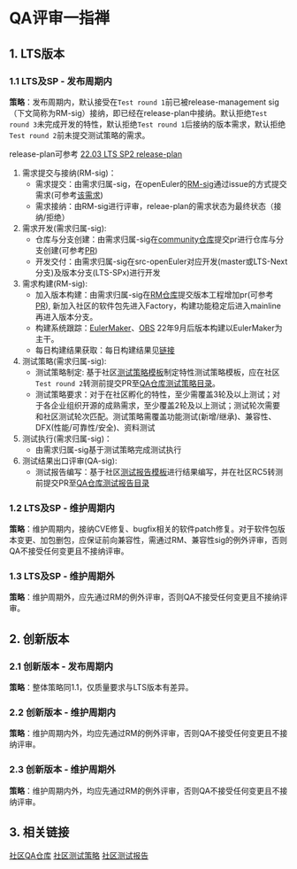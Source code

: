 # QA评审一指禅


## 1. LTS版本
### 1.1 LTS及SP - 发布周期内
**策略**：发布周期内，默认接受在`Test round 1`前已被release-management sig（下文简称为RM-sig）接纳，即已经在release-plan中接纳。默认拒绝`Test round 3`未完成开发的特性，默认拒绝`Test round 1`后接纳的版本需求，默认拒绝`Test round 2`前未提交测试策略的需求。

release-plan可参考 [22.03 LTS SP2 release-plan](https://gitee.com/openeuler/release-management/blob/master/openEuler-22.03-LTS-SP2/release-plan.md)

1. 需求提交与接纳(RM-sig)：
    * 需求提交：由需求归属-sig，在openEuler的[RM-sig](https://gitee.com/openeuler/release-management/blob/master/openEuler-22.03-LTS-SP2/release-plan.md)通过issue的方式提交需求(可参考[该需求](https://gitee.com/openeuler/release-management/issues/I7TZ9C?from=project-issue))
    * 需求接纳：由RM-sig进行评审，releae-plan的需求状态为最终状态（接纳/拒绝）
2. 需求开发(需求归属-sig):
    * 仓库与分支创建：由需求归属-sig在[community仓库](https://gitee.com/openeuler/community)提交pr进行仓库与分支创建(可参考[PR](https://gitee.com/openeuler/community/pulls/5037))
    * 开发交付：由需求归属-sig在src-openEuler对应开发(master或LTS-Next分支)及版本分支(LTS-SPx)进行开发
3. 需求构建(RM-sig):
    * 加入版本构建：由需求归属-sig在[RM仓库](https://gitee.com/openeuler/release-management)提交版本工程增加pr(可参考[PR](https://gitee.com/openeuler/release-management/pulls/1312)), 新加入社区的软件包先进入Factory，构建功能稳定后进入mainline再进入版本分支。
    * 构建系统跟踪：[EulerMaker](https://eulermaker.compass-ci.openeuler.openatom.cn/)、[OBS](https://build.openeuler.openatom.cn/) 22年9月后版本构建以EulerMaker为主干。
    * 每日构建结果获取：每日构建结果见[链接](http://121.36.84.172/dailybuild/)
4. 测试策略(需求归属-sig):
    * 测试策略制定: 基于社区[测试策略模板](https://gitee.com/openeuler/QA/blob/master/Test_Delivery_Templates/openEuler%20xx%E7%89%88%E6%9C%ACxx%E7%89%B9%E6%80%A7%E6%B5%8B%E8%AF%95%E7%AD%96%E7%95%A5%E6%A8%A1%E6%9D%BF.md)制定特性测试策略模板，应在社区`Test round 2`转测前提交PR至[QA仓库测试策略目录](https://gitee.com/openeuler/QA/tree/master/Test_Strategy)。
    * 测试策略要求：对于在社区孵化的特性，至少需覆盖3轮及以上测试；对于各企业组织开源的成熟需求，至少覆盖2轮及以上测试；测试轮次需要和社区测试轮次匹配。测试策略需覆盖功能测试(新增/继承)、兼容性、DFX(性能/可靠性/安全)、资料测试
5. 测试执行(需求归属-sig)：
    * 由需求归属-sig基于测试策略完成测试执行
6. 测试结果出口评审(QA-sig):
    * 测试报告编写：基于社区[测试报告模板](https://gitee.com/openeuler/QA/blob/master/Test_Result/openEuler_22.03_LTS_SP2/openEuler%20XX%E7%89%88%E6%9C%ACXX%E7%89%B9%E6%80%A7%E6%B5%8B%E8%AF%95%E6%8A%A5%E5%91%8A%E6%A8%A1%E6%9D%BF.md)进行结果编写，并在社区RC5转测前提交PR至[QA仓库测试报告目录](https://gitee.com/openeuler/QA/tree/master/Test_Result)

### 1.2 LTS及SP - 维护周期内
**策略**：维护周期内，接纳CVE修复、bugfix相关的软件patch修复。对于软件包版本变更、加包删包，应保证前向兼容性，需通过RM、兼容性sig的例外评审，否则QA不接受任何变更且不接纳评审。

### 1.3 LTS及SP - 维护周期外
**策略**：维护周期外，应先通过RM的例外评审，否则QA不接受任何变更且不接纳评审。

## 2. 创新版本
### 2.1 创新版本 - 发布周期内
**策略**：整体策略同1.1，仅质量要求与LTS版本有差异。

### 2.2 创新版本 - 维护周期内
**策略**：维护周期内外，均应先通过RM的例外评审，否则QA不接受任何变更且不接纳评审。

### 2.3 创新版本 - 维护周期外
**策略**：维护周期内外，均应先通过RM的例外评审，否则QA不接受任何变更且不接纳评审。

## 3. 相关链接
[社区QA仓库](https://gitee.com/openeuler/QA)
[社区测试策略](https://gitee.com/openeuler/QA/tree/master/Test_Strategy)
[社区测试报告](https://gitee.com/openeuler/QA/tree/master/Test_Result)